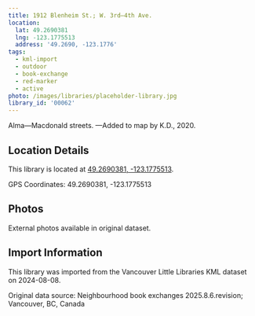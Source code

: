 ```yaml
---
title: 1912 Blenheim St.; W. 3rd—4th Ave.
location:
  lat: 49.2690381
  lng: -123.1775513
  address: '49.2690, -123.1776'
tags:
  - kml-import
  - outdoor
  - book-exchange
  - red-marker
  - active
photo: /images/libraries/placeholder-library.jpg
library_id: '00062'
---
```

Alma—Macdonald streets.
—Added to map by K.D., 2020.

## Location Details

This library is located at [49.2690381, -123.1775513](https://www.google.com/maps?q=49.2690381,-123.1775513).

GPS Coordinates: 49.2690381, -123.1775513

## Photos

External photos available in original dataset.

## Import Information

This library was imported from the Vancouver Little Libraries KML dataset on 2024-08-08.

Original data source: Neighbourhood book exchanges 2025.8.6.revision; Vancouver, BC, Canada
